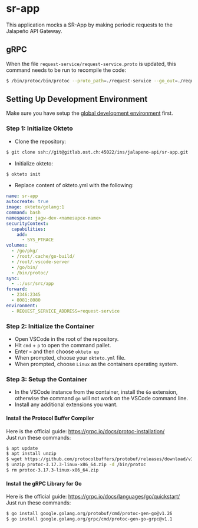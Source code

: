 # sr-app
This application mocks a SR-App by making periodic requests to the Jalapeño API Gateway.

## gRPC
When the file `request-service/request-service.proto` is updated, this command needs to be run to recompile the code:
```bash
$ /bin/protoc/bin/protoc --proto_path=./request-service --go_out=./request-service --go_opt=paths=source_relative --go-grpc_out=./request-service --go-grpc_opt=paths=source_relative ./request-service/request-service.proto
```

## Setting Up Development Environment
Make sure you have setup the [global development environment](https://gitlab.ost.ch/ins/jalapeno-api/request-service/-/wikis/Development-Environment) first.

### Step 1: Initialize Okteto
- Clone the repository:
```bash
$ git clone ssh://git@gitlab.ost.ch:45022/ins/jalapeno-api/sr-app.git
```
- Initialize okteto:
```bash
$ okteto init
```
- Replace content of okteto.yml with the following:
```yml
name: sr-app
autocreate: true
image: okteto/golang:1
command: bash
namespace: jagw-dev-<namesapce-name>
securityContext:
  capabilities:
    add:
      - SYS_PTRACE
volumes:
  - /go/pkg/
  - /root/.cache/go-build/
  - /root/.vscode-server
  - /go/bin/
  - /bin/protoc/
sync:
  - .:/usr/src/app
forward:
  - 2346:2345
  - 8081:8080
environment:
  - REQUEST_SERVICE_ADDRESS=request-service
```

### Step 2: Initialize the Container
- Open VSCode in the root of the repository.
- Hit `cmd`  + `p` to open the command pallet.
- Enter `>` and then choose `okteto up`
- When prompted, choose your `okteto.yml` file.
- When prompted, choose `Linux` as the containers operating system.

### Step 3: Setup the Container
- In the VSCode instance from the container, install the `Go` extension, otherwise the command `go` will not work on the VSCode command line.
- Install any additional extensions you want.

#### Install the Protocol Buffer Compiler
Here is the official guide: https://grpc.io/docs/protoc-installation/  
Just run these commands:
```bash
$ apt update
$ apt install unzip
$ wget https://github.com/protocolbuffers/protobuf/releases/download/v3.17.3/protoc-3.17.3-linux-x86_64.zip
$ unzip protoc-3.17.3-linux-x86_64.zip -d /bin/protoc
$ rm protoc-3.17.3-linux-x86_64.zip
```

#### Install the gRPC Library for Go
Here is the official guide: https://grpc.io/docs/languages/go/quickstart/  
Just run these commands:
```bash
$ go install google.golang.org/protobuf/cmd/protoc-gen-go@v1.26
$ go install google.golang.org/grpc/cmd/protoc-gen-go-grpc@v1.1
```

